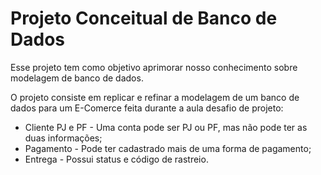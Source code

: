 # Projeto Conceitual de Banco de Dados
Esse projeto tem como objetivo aprimorar nosso conhecimento sobre modelagem de banco de dados.

O projeto consiste em replicar e refinar a modelagem de um banco de dados para um E-Comerce feita durante a aula desafio de projeto:

- Cliente PJ e PF - Uma conta pode ser PJ ou PF, mas não pode ter as duas informações;
- Pagamento - Pode ter cadastrado mais de uma forma de pagamento;
- Entrega - Possui status e código de rastreio. 

